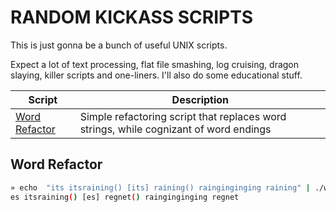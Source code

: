 RANDOM KICKASS SCRIPTS
======================

This is just gonna be a bunch of useful UNIX scripts.

Expect a lot of text processing, flat file smashing, log cruising, dragon
slaying, killer scripts and one-liners. I'll also do some educational
stuff.

| Script                          | Description                                                                           |
| ---                             | ---                                                                                   |
| [Word Refactor](#word-refactor) | Simple refactoring script that replaces word strings, while cognizant of word endings |

Word Refactor
-------------

```bash
» echo  "its itsraining() [its] raining() rainginginging raining" | ./word_refactor.pl -m its=es -m raining=regnet
es itsraining() [es] regnet() rainginginging regnet
```
